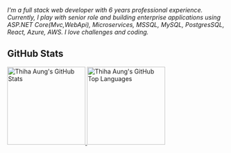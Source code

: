 *I'm a full stack web developer with 6 years professional experience. Currently, I play with senior role and building enterprise applications using ASP.NET Core(Mvc,WebApi), Microservices, MSSQL, MySQL, PostgresSQL, React, Azure, AWS.*
*I love challenges and coding.*

## GitHub Stats

<a href="https://github.com/Thiha21">
  <img height="180em" src="https://github-readme-stats.vercel.app/api?username=Thiha21&show_icons=true&theme=noctis_minimus&count_private=true" alt="Thiha Aung's GitHub Stats" />
  <img height="180em" src="https://github-readme-stats.vercel.app/api/top-langs/?username=Thiha21&theme=noctis_minimus&layout=compact" 
    alt="Thiha Aung's GitHub Top Languages" />
</a>

